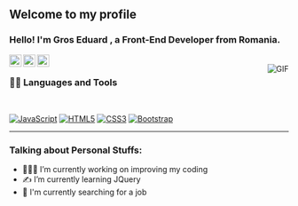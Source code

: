 
    
## Welcome to my profile

### Hello! I'm Gros Eduard , a Front-End Developer from Romania.




<a href="https://www.linkedin.com/in/eduard-gros-a914371ab/">
  <img align="left" alt="Gros Eduard" width="22px" src="https://cdn.jsdelivr.net/npm/simple-icons@v3/icons/linkedin.svg" />
</a>
<a href="https://www.facebook.com/profile.php?id=100014184853117">
  <img align="left" alt="Gros Eduard" width="22px" src="https://cdn.jsdelivr.net/npm/simple-icons@v3/icons/facebook.svg" />
</a>
<a href="https://www.instagram.com/groseduard/">
  <img align="left" alt="Gros Eduard" width="22px" src="https://cdn.jsdelivr.net/npm/simple-icons@v3/icons/instagram.svg" />
</a>

<br />


  <img align="right" alt="GIF" src="https://media.giphy.com/media/836HiJc7pgzy8iNXCn/giphy.gif" />
  
### 👨‍💻 Languages and Tools

<br />

[![JavaScript](https://img.shields.io/badge/-JavaScript-black?style=flat&logo=javascript&link=https://github.com/gedi234)](https://github.com/gedi234) 
[![HTML5](https://img.shields.io/badge/-HTML5-E34F26?style=flat&logo=html5&logoColor=white&link=https://github.com/gedi234)](https://github.com/gedi234) 
[![CSS3](https://img.shields.io/badge/-CSS3-1572B6?style=flat&logo=css3&link=https://github.com/gedi234)](https://github.com/gedi234) 
[![Bootstrap](https://img.shields.io/badge/-Bootstrap-563D7C?style=flat&logo=bootstrap&link=https://github.com/gedi234)](https://github.com/gedi234) 

<hr>

### Talking about Personal Stuffs:
<ul>
  <li>👨🏽‍💻 I’m currently working on improving my coding </li>
  <li>✍️ I’m currently learning JQuery </li>
    <li>🔎 I'm currently searching for a job </li>
  </ul>




 

